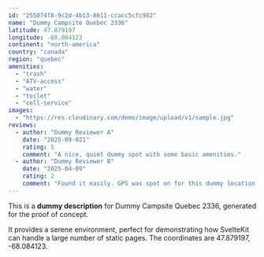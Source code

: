 ```yaml
---
id: "255074f8-9c2d-4b13-8611-ccacc5cfc982"
name: "Dummy Campsite Quebec 2336"
latitude: 47.879197
longitude: -68.084123
continent: "north-america"
country: "canada"
region: "quebec"
amenities:
  - "trash"
  - "ATV-access"
  - "water"
  - "toilet"
  - "cell-service"
images:
  - "https://res.cloudinary.com/demo/image/upload/v1/sample.jpg"
reviews:
  - author: "Dummy Reviewer A"
    date: "2025-09-021"
    rating: 5
    comment: "A nice, quiet dummy spot with some basic amenities."
  - author: "Dummy Reviewer B"
    date: "2025-04-09"
    rating: 2
    comment: "Found it easily. GPS was spot on for this dummy location."
---
```


This is a **dummy description** for Dummy Campsite Quebec 2336, generated for the proof of concept.

It provides a serene environment, perfect for demonstrating how SvelteKit can handle a large number of static pages. The coordinates are 47.879197, -68.084123.
